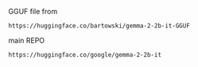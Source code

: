 GGUF file from 
```
https://huggingface.co/bartowski/gemma-2-2b-it-GGUF
```

main REPO
```
https://huggingface.co/google/gemma-2-2b-it
```
